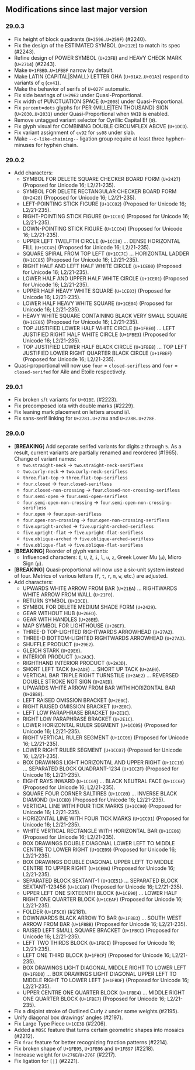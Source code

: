 ## Modifications since last major version

### 29.0.3

* Fix height of block quadrants (`U+2596`..`U+259F`) (#2240).
* Fix the design of the ESTIMATED SYMBOL (`U+212E`) to match its spec (#2243).
* Refine design of POWER SYMBOL (`U+23FB`) and HEAVY CHECK MARK (`U+2714`) (#2243).
* Make `U+1FBBD`..`U+1FBBF` narrow by default.
* Make LATIN {CAPITAL|SMALL} LETTER GHA (`U+01A2`..`U+01A3`) respond to variants of `q` (`cv41`).
* Make the behavior of serifs of `U+027F` automatic.
* Fix side bearings of `U+29E2` under Quasi-Proportional.
* Fix width of PUNCTUATION SPACE (`U+2008`) under Quasi-Proportional.
* Fix `percent`=`dots` glyphs for PER {MILLE|TEN THOUSAND} SIGN (`U+2030`..`U+2031`) under Quasi-Proportional when `NWID` is enabled.
* Remove untagged variant selector for Cyrillic Capital Ef (`Ф`).
* Fix glyph visual for COMBINING DOUBLE CIRCUMFLEX ABOVE (`U+1DCD`).
* Fix variant assignment of `cv92` for `ss08` under slab.
* Make `--c-like-chaining--` ligation group require at least three hyphen-minuses for hyphen chain.


### 29.0.2

* Add characters:
  - SYMBOL FOR DELETE SQUARE CHECKER BOARD FORM (`U+2427`)  (Proposed for Unicode 16; L2/21-235).
  - SYMBOL FOR DELETE RECTANGULAR CHECKER BOARD FORM (`U+2428`)  (Proposed for Unicode 16; L2/21-235).
  - LEFT-POINTING STICK FIGURE (`U+1CC02`)  (Proposed for Unicode 16; L2/21-235).
  - RIGHT-POINTING STICK FIGURE (`U+1CC03`)  (Proposed for Unicode 16; L2/21-235).
  - DOWN-POINTING STICK FIGURE (`U+1CC04`)  (Proposed for Unicode 16; L2/21-235).
  - UPPER LEFT TWELFTH CIRCLE (`U+1CC30`) ... DENSE HORIZONTAL FILL (`U+1CC45`)  (Proposed for Unicode 16; L2/21-235).
  - SQUARE SPIRAL FROM TOP LEFT (`U+1CC7C`) ... HORIZONTAL LADDER (`U+1CC85`)  (Proposed for Unicode 16; L2/21-235).
  - RIGHT HALF AND LEFT HALF WHITE CIRCLE (`U+1CE00`)  (Proposed for Unicode 16; L2/21-235).
  - LOWER HALF AND UPPER HALF WHITE CIRCLE (`U+1CE01`)  (Proposed for Unicode 16; L2/21-235).
  - UPPER HALF HEAVY WHITE SQUARE (`U+1CE03`)  (Proposed for Unicode 16; L2/21-235).
  - LOWER HALF HEAVY WHITE SQUARE (`U+1CE04`)  (Proposed for Unicode 16; L2/21-235).
  - HEAVY WHITE SQUARE CONTAINING BLACK VERY SMALL SQUARE (`U+1CE05`)  (Proposed for Unicode 16; L2/21-235).
  - TOP JUSTIFIED LOWER HALF WHITE CIRCLE (`U+1FBE0`) ... LEFT JUSTIFIED RIGHT HALF WHITE CIRCLE (`U+1FBE3`)  (Proposed for Unicode 16; L2/21-235).
  - TOP JUSTIFIED LOWER HALF BLACK CIRCLE (`U+1FBE8`) ... TOP LEFT JUSTIFIED LOWER RIGHT QUARTER BLACK CIRCLE (`U+1FBEF`)  (Proposed for Unicode 16; L2/21-235).
* Quasi-proportional will now use `four` = `closed-serifless` and `four` = `closed-serifed` for Aile and Etoile respectively.


### 29.0.1

* Fix broken `s`/`t` variants for `U+01BE`. (#2223).
* Fix precomposed iota with double marks (#2229).
* Fix leaning mark placement on letters around i/l.
* Fix sans-serif linking for `U+2781`..`U+2784` and `U+278B`..`U+278E`.


### 29.0.0

* \[**BREAKING**\] Add separate serifed variants for digits `2` through `5`. As a result, current variants are partially renamed and reordered (#1965). Change of variant names:
  - `two`.`straight-neck` → `two`.`straight-neck-serifless`
  - `two`.`curly-neck` → `two`.`curly-neck-serifless`
  - `three`.`flat-top` → `three`.`flat-top-serifless`
  - `four`.`closed` → `four`.`closed-serifless`
  - `four`.`closed-non-crossing` → `four`.`closed-non-crossing-serifless`
  - `four`.`semi-open` → `four`.`semi-open-serifless`
  - `four`.`semi-open-non-crossing` → `four`.`semi-open-non-crossing-serifless`
  - `four`.`open` → `four`.`open-serifless`
  - `four`.`open-non-crossing` → `four`.`open-non-crossing-serifless`
  - `five`.`upright-arched` → `five`.`upright-arched-serifless`
  - `five`.`upright-flat` → `five`.`upright-flat-serifless`
  - `five`.`oblique-arched` → `five`.`oblique-arched-serifless`
  - `five`.`oblique-flat` → `five`.`oblique-flat-serifless`
* \[**BREAKING**\] Reorder of glyph variants:
   - Influenced characters: `I`, `U`, `Z`, `i`, `l`, `u`, `z`, Greek Lower Mu (`μ`), Micro Sign (`µ`).
* \[**BREAKING**\] Quasi-proportional will now use a six-unit system instead of four. Metrics of various letters (`f`, `t`, `r`, `m`, `w`, etc.) are adjusted.
* Add characters:
  - UPWARDS WHITE ARROW FROM BAR (`U+21EA`) ... RIGHTWARDS WHITE ARROW FROM WALL (`U+21F0`).
  - RETURN SYMBOL (`U+23CE`).
  - SYMBOL FOR DELETE MEDIUM SHADE FORM  (`U+2429`).
  - GEAR WITHOUT HUB (`U+26ED`).
  - GEAR WITH HANDLES (`U+26EE`).
  - MAP SYMBOL FOR LIGHTHOUSE (`U+26EF`).
  - THREE-D TOP-LIGHTED RIGHTWARDS ARROWHEAD (`U+27A2`).
  - THREE-D BOTTOM-LIGHTED RIGHTWARDS ARROWHEAD (`U+27A3`).
  - SHUFFLE PRODUCT (`U+29E2`).
  - GLEICH STARK (`U+29E6`).
  - INTERIOR PRODUCT (`U+2A3C`).
  - RIGHTHAND INTERIOR PRODUCT (`U+2A3D`).
  - SHORT LEFT TACK (`U+2ADE`) ... SHORT UP TACK (`U+2AE0`).
  - VERTICAL BAR TRIPLE RIGHT TURNSTILE (`U+2AE2`) ... REVERSED DOUBLE STROKE NOT SIGN (`U+2AED`).
  - UPWARDS WHITE ARROW FROM BAR WITH HORIZONTAL BAR (`U+2BB8`).
  - LEFT RAISED OMISSION BRACKET (`U+2E0C`).
  - RIGHT RAISED OMISSION BRACKET (`U+2E0C`).
  - LEFT LOW PARAPHRASE BRACKET (`U+2E1C`).
  - RIGHT LOW PARAPHRASE BRACKET (`U+2E1C`).
  - LOWER HORIZONTAL RULER SEGMENT (`U+1CC05`)  (Proposed for Unicode 16; L2/21-235).
  - RIGHT VERTICAL RULER SEGMENT (`U+1CC06`)  (Proposed for Unicode 16; L2/21-235).
  - LOWER RIGHT RULER SEGMENT (`U+1CC07`)  (Proposed for Unicode 16; L2/21-235).
  - BOX DRAWINGS LIGHT HORIZONTAL AND UPPER RIGHT (`U+1CC1B`) ... SEPARATED BLOCK QUADRANT-1234 (`U+1CC2F`)  (Proposed for Unicode 16; L2/21-235).
  - EIGHT RAYS INWARD (`U+1CC69`) ... BLACK NEUTRAL FACE (`U+1CC6F`)  (Proposed for Unicode 16; L2/21-235).
  - SQUARE FOUR CORNER SALTIRES (`U+1CC89`) ... INVERSE BLACK DIAMOND (`U+1CC8D`)  (Proposed for Unicode 16; L2/21-235).
  - VERTICAL LINE WITH FOUR TICK MARKS (`U+1CC90`)  (Proposed for Unicode 16; L2/21-235).
  - HORIZONTAL LINE WITH FOUR TICK MARKS (`U+1CC91`)  (Proposed for Unicode 16; L2/21-235).
  - WHITE VERTICAL RECTANGLE WITH HORIZONTAL BAR (`U+1CE06`)  (Proposed for Unicode 16; L2/21-235).
  - BOX DRAWINGS DOUBLE DIAGONAL LOWER LEFT TO MIDDLE CENTRE TO LOWER RIGHT (`U+1CE09`)  (Proposed for Unicode 16; L2/21-235).
  - BOX DRAWINGS DOUBLE DIAGONAL UPPER LEFT TO MIDDLE CENTRE TO UPPER RIGHT (`U+1CE0A`)  (Proposed for Unicode 16; L2/21-235).
  - SEPARATED BLOCK SEXTANT-1 (`U+1CE51`) ... SEPARATED BLOCK SEXTANT-123456 (`U+1CE8F`)  (Proposed for Unicode 16; L2/21-235).
  - UPPER LEFT ONE SIXTEENTH BLOCK (`U+1CE90`) ... LOWER HALF RIGHT ONE QUARTER BLOCK (`U+1CEAF`)  (Proposed for Unicode 16; L2/21-235).
  - FOLDER (`U+1F5C0`) (#2181).
  - DOWNWARDS BLACK ARROW TO BAR (`U+1F8B3`) ... SOUTH WEST ARROW FROM BAR (`U+1F8BB`)  (Proposed for Unicode 16; L2/21-235).
  - RAISED LEFT SMALL SQUARE BRACKET (`U+1FBCC`)  (Proposed for Unicode 16; L2/21-235).
  - LEFT TWO THIRDS BLOCK (`U+1FBCE`)  (Proposed for Unicode 16; L2/21-235).
  - LEFT ONE THIRD BLOCK (`U+1FBCF`)  (Proposed for Unicode 16; L2/21-235).
  - BOX DRAWINGS LIGHT DIAGONAL MIDDLE RIGHT TO LOWER LEFT (`U+1FBD0`) ... BOX DRAWINGS LIGHT DIAGONAL UPPER LEFT TO MIDDLE RIGHT TO LOWER LEFT (`U+1FBDF`)  (Proposed for Unicode 16; L2/21-235).
  - UPPER CENTRE ONE QUARTER BLOCK (`U+1FBE4`) ... MIDDLE RIGHT ONE QUARTER BLOCK (`U+1FBE7`)  (Proposed for Unicode 16; L2/21-235).
* Fix a disjoint stroke of Outlined Curly `Z` under some weights (#2195).
* Unify diagonal box drawings' angles (#2197).
* Fix Large Type Piece `U+1CE3B` (#2206).
* Added a `MOSC` feature that turns certain geometric shapes into mosaics (#2212).
* Fix `frac` feature for better recognizing fraction patterns (#2214).
* Fix broken shape of `U+1FB95`, `U+1FB96` and `U+1FB97` (#2218). 
* Increase weight for `U+276E`/`U+276F` (#2217).
* Fix ligation for `[|]` (#2221).

